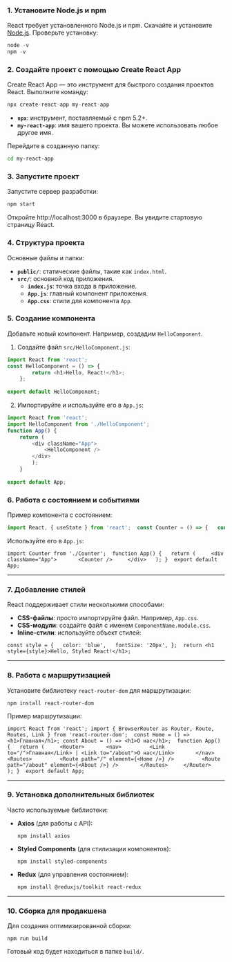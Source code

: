 ### 1. **Установите Node.js и npm**

React требует установленного Node.js и npm. Скачайте и установите [Node.js](https://nodejs.org/). Проверьте установку:

```cs
node -v 
npm -v
```



### 2. **Создайте проект с помощью Create React App**

Create React App — это инструмент для быстрого создания проектов React. Выполните команду:

```cs
npx create-react-app my-react-app
```

- **`npx`**: инструмент, поставляемый с npm 5.2+.
- **`my-react-app`**: имя вашего проекта. Вы можете использовать любое другое имя.

Перейдите в созданную папку:

```bash
cd my-react-app
```



### 3. **Запустите проект**

Запустите сервер разработки:

```cs
npm start
```

Откройте http://localhost:3000 в браузере. Вы увидите стартовую страницу React.



### 4. **Структура проекта**

Основные файлы и папки:

- **`public/`**: статические файлы, такие как `index.html`.
- **`src/`**: основной код приложения.
    - **`index.js`**: точка входа в приложение.
    - **`App.js`**: главный компонент приложения.
    - **`App.css`**: стили для компонента `App`.



### 5. **Создание компонента**

Добавьте новый компонент. Например, создадим `HelloComponent`.

1. Создайте файл `src/HelloComponent.js`:

```js
import React from 'react';  
const HelloComponent = () => {   
		return <h1>Hello, React!</h1>; 
	};  
	
export default HelloComponent;
```

2. Импортируйте и используйте его в `App.js`:

```js
import React from 'react'; 
import HelloComponent from './HelloComponent';  
function App() {   
	return (     
		<div className="App">       
			<HelloComponent />     
		</div>   
		); 
	}  
	
export default App;
```

### 6. **Работа с состоянием и событиями**

Пример компонента с состоянием:


```js
import React, { useState } from 'react';  const Counter = () => {   const [count, setCount] = useState(0);    const increment = () => setCount(count + 1);    return (     <div>       <p>Счётчик: {count}</p>       <button onClick={increment}>Увеличить</button>     </div>   ); };  export default Counter;
```

Используйте его в `App.js`:

`import Counter from './Counter';  function App() {   return (     <div className="App">       <Counter />     </div>   ); }  export default App;`

---

### 7. **Добавление стилей**

React поддерживает стили несколькими способами:

- **CSS-файлы**: просто импортируйте файл. Например, `App.css`.
- **CSS-модули**: создайте файл с именем `ComponentName.module.css`.
- **Inline-стили**: используйте объект стилей:

`const style = {   color: 'blue',   fontSize: '20px', };  return <h1 style={style}>Hello, Styled React!</h1>;`

---

### 8. **Работа с маршрутизацией**

Установите библиотеку `react-router-dom` для маршрутизации:


`npm install react-router-dom`

Пример маршрутизации:

`import React from 'react'; import { BrowserRouter as Router, Route, Routes, Link } from 'react-router-dom';  const Home = () => <h1>Главная</h1>; const About = () => <h1>О нас</h1>;  function App() {   return (     <Router>       <nav>         <Link to="/">Главная</Link> | <Link to="/about">О нас</Link>       </nav>       <Routes>         <Route path="/" element={<Home />} />         <Route path="/about" element={<About />} />       </Routes>     </Router>   ); }  export default App;`

---

### 9. **Установка дополнительных библиотек**

Часто используемые библиотеки:

- **Axios** (для работы с API):
    
    
    `npm install axios`
    
- **Styled Components** (для стилизации компонентов):
    
    
    `npm install styled-components`
    
- **Redux** (для управления состоянием):
    
    
    `npm install @reduxjs/toolkit react-redux`
    

---

### 10. **Сборка для продакшена**

Для создания оптимизированной сборки:

`npm run build`

Готовый код будет находиться в папке `build/`.